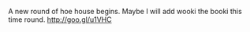 A new round of hoe house begins. Maybe I will add wooki the booki this time round. http://goo.gl/u1VHC